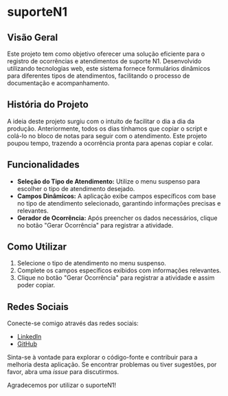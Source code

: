 # suporteN1

## Visão Geral
Este projeto tem como objetivo oferecer uma solução eficiente para o registro de ocorrências e atendimentos de suporte N1. Desenvolvido utilizando tecnologias web, este sistema fornece formulários dinâmicos para diferentes tipos de atendimentos, facilitando o processo de documentação e acompanhamento.

## História do Projeto
A ideia deste projeto surgiu com o intuito de facilitar o dia a dia da produção. Anteriormente, todos os dias tínhamos que copiar o script e colá-lo no bloco de notas para seguir com o atendimento. Este projeto poupou tempo, trazendo a ocorrência pronta para apenas copiar e colar.

## Funcionalidades
- **Seleção do Tipo de Atendimento:** Utilize o menu suspenso para escolher o tipo de atendimento desejado.
- **Campos Dinâmicos:** A aplicação exibe campos específicos com base no tipo de atendimento selecionado, garantindo informações precisas e relevantes.
- **Gerador de Ocorrência:** Após preencher os dados necessários, clique no botão "Gerar Ocorrência" para registrar a atividade.

## Como Utilizar
1. Selecione o tipo de atendimento no menu suspenso.
2. Complete os campos específicos exibidos com informações relevantes.
3. Clique no botão "Gerar Ocorrência" para registrar a atividade e assim poder copiar.

## Redes Sociais
Conecte-se comigo através das redes sociais:
- [LinkedIn](https://www.linkedin.com/in/esleyleal/)
- [GitHub](https://github.com/EsleyLeal)

Sinta-se à vontade para explorar o código-fonte e contribuir para a melhoria desta aplicação. Se encontrar problemas ou tiver sugestões, por favor, abra uma *issue* para discutirmos.

Agradecemos por utilizar o suporteN1!
